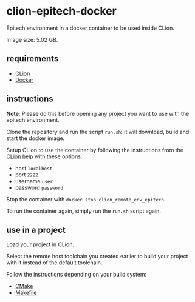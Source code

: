 # clion-epitech-docker

Epitech environment in a docker container to be used inside CLion.

Image size: 5.02 GB.

## requirements

- [CLion](https://www.jetbrains.com/clion)
- [Docker](https://www.docker.com/get-started)

## instructions

**Note**: Please do this before opening any project you want to use with the epitech environment.

Clone the repository and run the script `run.sh`: it will download, build and start the docker image.

Setup CLion to use the container by following the instructions from the [CLion help](https://www.jetbrains.com/help/clion/clion-toolchains-in-docker.html#40daafad) with these options:

- host `localhost`
- port `2222`
- username `user`
- password `password`

Stop the container with `docker stop clion_remote_env_epitech`.

To run the container again, simply run the `run.sh` script again.

## use in a project

Load your project in CLion.

Select the remote host toolchain you created earlier to build your project with it instead of the default toolchain.

Follow the instructions depending on your build system:

- [CMake](https://www.jetbrains.com/help/clion/cmake0.html)
- [Makefile](https://www.jetbrains.com/help/clion/makefiles-support.html)